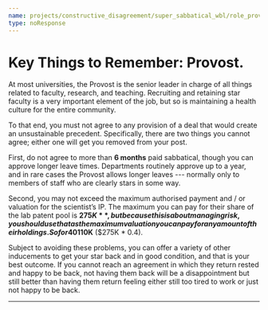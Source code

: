 ```yaml
---
name: projects/constructive_disagreement/super_sabbatical_wbl/role_provost_pep_talk.md
type: noResponse
---
```


# Key Things to Remember: Provost.

At most universities, the Provost is the senior leader in charge of all things related to faculty, research, and teaching. Recruiting and retaining star faculty is a very important element of the job, but so is maintaining a health culture for the entire community. 

To that end, you must not agree to any provision of a deal that would create an unsustainable precedent. Specifically, there are two things you cannot agree; either one will get you removed from your post. 

First, do not agree to more than **6 months** paid sabbatical, though you can approve longer leave times. Departments routinely approve up to a year, and in rare cases the Provost allows longer leaves --- normally only to members of staff who are clearly stars in some way. 

Second, you may not exceed the maximum authorised payment and / or valuation for the scientist’s IP. The maximum you can pay for their share of the lab patent pool is **$275K**, but because this is about managing risk, you should use that as the maximum valuation you can pay for any amount of their holdings. So for 40% of their share, you cannot pay more than **$110K** ($275K * 0.4). 

Subject to avoiding these problems, you can offer a variety of other inducements to get your star back and in good condition, and that is your best outcome. If you cannot reach an agreement in which they return rested and happy to be back, not having them back will be a disappointment but still better than having them return feeling either still too tired to work or just not happy to be back.

---